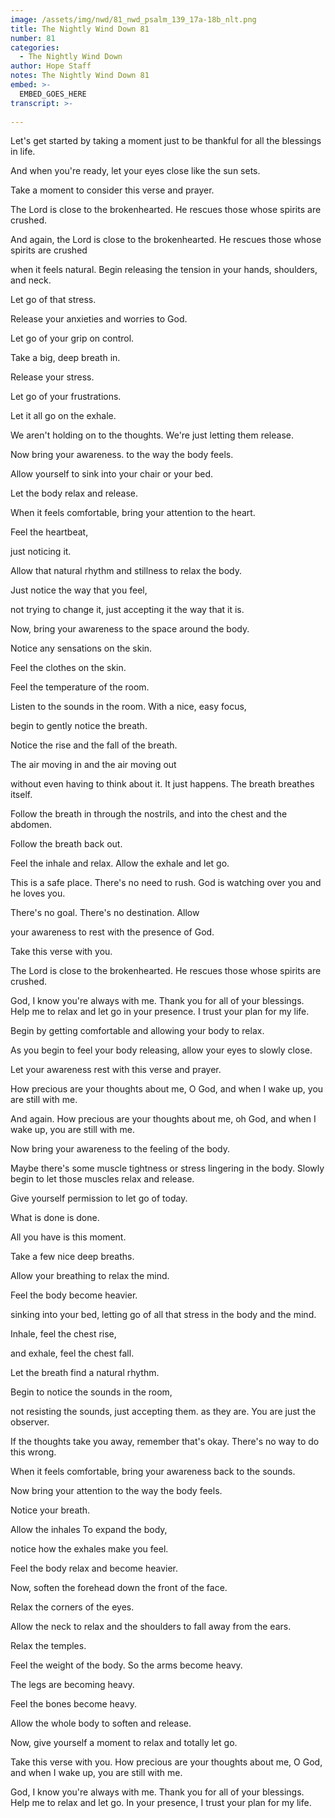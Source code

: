 ```yaml
---
image: /assets/img/nwd/81_nwd_psalm_139_17a-18b_nlt.png
title: The Nightly Wind Down 81
number: 81
categories:
  - The Nightly Wind Down
author: Hope Staff
notes: The Nightly Wind Down 81
embed: >-
  EMBED_GOES_HERE
transcript: >-
  
---
```

Let's get started by taking a moment just to be thankful for all the blessings in life.

And when you're ready, let your eyes close like the sun sets.

Take a moment to consider this verse and prayer.

The Lord is close to the brokenhearted. He rescues those whose spirits are crushed.

And again, the Lord is close to the brokenhearted. He rescues those whose spirits are crushed

when it feels natural. Begin releasing the tension in your hands, shoulders, and neck.

Let go of that stress.

Release your anxieties and worries to God.

Let go of your grip on control.

Take a big, deep breath in.

Release your stress.

Let go of your frustrations.

Let it all go on the exhale.

We aren't holding on to the thoughts. We're just letting them release.

Now bring your awareness. to the way the body feels.

Allow yourself to sink into your chair or your bed.

Let the body relax and release.

When it feels comfortable, bring your attention to the heart.

Feel the heartbeat,

just noticing it.

Allow that natural rhythm and stillness to relax the body.

Just notice the way that you feel,

not trying to change it, just accepting it the way that it is.

Now, bring your awareness to the space around the body.

Notice any sensations on the skin.

Feel the clothes on the skin.

Feel the temperature of the room.

Listen to the sounds in the room. With a nice, easy focus,

begin to gently notice the breath.

Notice the rise and the fall of the breath.

The air moving in and the air moving out

without even having to think about it. It just happens. The breath breathes itself.

Follow the breath in through the nostrils, and into the chest and the abdomen.

Follow the breath back out.

Feel the inhale and relax. Allow the exhale and let go.

This is a safe place. There's no need to rush. God is watching over you and he loves you.

There's no goal. There's no destination. Allow

your awareness to rest with the presence of God.

Take this verse with you.

The Lord is close to the brokenhearted. He rescues those whose spirits are crushed.

God, I know you're always with me. Thank you for all of your blessings. Help me to relax and let go in your presence. I trust your plan for my life.


Begin by getting comfortable and allowing your body to relax.

As you begin to feel your body releasing, allow your eyes to slowly close.

Let your awareness rest with this verse and prayer.

How precious are your thoughts about me, O God, and when I wake up, you are still with me.

And again. How precious are your thoughts about me, oh God, and when I wake up, you are still with me.

Now bring your awareness to the feeling of the body.

Maybe there's some muscle tightness or stress lingering in the body. Slowly begin to let those muscles relax and release.

Give yourself permission to let go of today.

What is done is done.

All you have is this moment.

Take a few nice deep breaths.

Allow your breathing to relax the mind.

Feel the body become heavier.

sinking into your bed, letting go of all that stress in the body and the mind.

Inhale, feel the chest rise,

and exhale, feel the chest fall.

Let the breath find a natural rhythm.

Begin to notice the sounds in the room,

not resisting the sounds, just accepting them. as they are. You are just the observer.

If the thoughts take you away, remember that's okay. There's no way to do this wrong.

When it feels comfortable, bring your awareness back to the sounds.

Now bring your attention to the way the body feels.

Notice your breath.

Allow the inhales To expand the body,

notice how the exhales make you feel.

Feel the body relax and become heavier.

Now, soften the forehead down the front of the face.

Relax the corners of the eyes.

Allow the neck to relax and the shoulders to fall away from the ears.

Relax the temples.

Feel the weight of the body. So the arms become heavy.

The legs are becoming heavy.

Feel the bones become heavy.

Allow the whole body to soften and release.

Now, give yourself a moment to relax and totally let go.

Take this verse with you. How precious are your thoughts about me, O God, and when I wake up, you are still with me.

God, I know you're always with me. Thank you for all of your blessings. Help me to relax and let go. In your presence, I trust your plan for my life.


